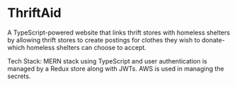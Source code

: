 # ThriftAid
A TypeScript-powered website that links thrift stores with homeless shelters by allowing thrift stores to create postings for clothes they wish to donate- which homeless shelters can choose to accept.

Tech Stack: MERN stack using TypeScript and user authentication is managed by a Redux store along with JWTs. AWS is used in managing the secrets.
